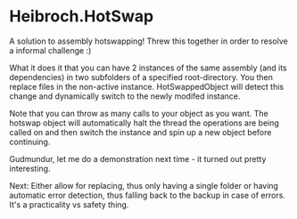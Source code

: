 # Heibroch.HotSwap
A solution to assembly hotswapping!
Threw this together in order to resolve a informal challenge :)

What it does it that you can have 2 instances of the same assembly (and its dependencies) in two subfolders of a specified root-directory.
You then replace files in the non-active instance. HotSwappedObject will detect this change and dynamically switch to the newly modifed instance.

Note that you can throw as many calls to your object as you want. The hotswap object will automatically halt the thread the operations are being called on
and then switch the instance and spin up a new object before continuing. 

Gudmundur, let me do a demonstration next time - it turned out pretty interesting.

Next:
Either allow for replacing, thus only having a single folder or having automatic error detection, thus falling back to the backup in case of errors. It's a practicality vs safety thing.
